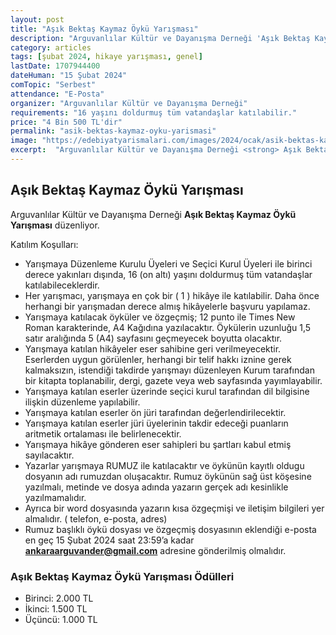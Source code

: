 ```yaml
---
layout: post
title: "Aşık Bektaş Kaymaz Öykü Yarışması"
description: "Arguvanlılar Kültür ve Dayanışma Derneği 'Aşık Bektaş Kaymaz Öykü Yarışması' düzenliyor."
category: articles
tags: [şubat 2024, hikaye yarışması, genel]
lastDate: 1707944400
dateHuman: "15 Şubat 2024"
comTopic: "Serbest"
attendance: "E-Posta"
organizer: "Arguvanlılar Kültür ve Dayanışma Derneği"
requirements: "16 yaşını doldurmuş tüm vatandaşlar katılabilir."
price: "4 Bin 500 TL'dir"
permalink: "asik-bektas-kaymaz-oyku-yarismasi"
image: "https://edebiyatyarismalari.com/images/2024/ocak/asik-bektas-kaymaz-oyku-yarismasi.jpg"
excerpt:  "Arguvanlılar Kültür ve Dayanışma Derneği <strong> Aşık Bektaş Kaymaz Öykü Yarışması </strong> düzenliyor."
---
```


## Aşık Bektaş Kaymaz Öykü Yarışması
Arguvanlılar Kültür ve Dayanışma Derneği **Aşık Bektaş Kaymaz Öykü Yarışması** düzenliyor.  

Katılım Koşulları:
- Yarışmaya Düzenleme Kurulu Üyeleri ve Seçici Kurul Üyeleri ile birinci derece yakınları dışında, 16 (on altı) yaşını doldurmuş tüm vatandaşlar katılabileceklerdir.
- Her yarışmacı, yarışmaya en çok bir ( 1 ) hikâye ile katılabilir. Daha önce herhangi bir yarışmadan derece almış hikâyelerle başvuru yapılamaz.
- Yarışmaya katılacak öyküler ve özgeçmiş; 12 punto ile Times New Roman karakterinde, A4 Kağıdına yazılacaktır. Öykülerin uzunluğu 1,5 satır aralığında 5 (A4) sayfasını geçmeyecek boyutta olacaktır.
- Yarışmaya katılan hikâyeler eser sahibine geri verilmeyecektir. Eserlerden uygun görülenler, herhangi bir telif hakkı iznine gerek kalmaksızın, istendiği takdirde yarışmayı düzenleyen Kurum tarafından bir kitapta toplanabilir, dergi, gazete veya web sayfasında yayımlayabilir.
- Yarışmaya katılan eserler üzerinde seçici kurul tarafından dil bilgisine ilişkin düzenleme yapılabilir.
- Yarışmaya katılan eserler ön jüri tarafından değerlendirilecektir.
- Yarışmaya katılan eserler jüri üyelerinin takdir edeceği puanların aritmetik ortalaması ile belirlenecektir.
- Yarışmaya hikâye gönderen eser sahipleri bu şartları kabul etmiş sayılacaktır.
- Yazarlar yarışmaya RUMUZ ile katılacaktır ve öykünün kayıtlı oldugu dosyanın adı rumuzdan oluşacaktır. Rumuz öykünün sağ üst köşesine yazılmalı, metinde ve dosya adında yazarın gerçek adı kesinlikle yazılmamalıdır.
- Ayrıca bir word dosyasında yazarın kısa özgeçmişi ve iletişim bilgileri yer almalıdır. ( telefon, e-posta, adres)
- Rumuz başlıklı öykü dosyası ve özgeçmiş dosyasının eklendiği e-posta en geç 15 Şubat 2024 saat 23:59’a kadar **ankaraarguvander@gmail.com** adresine gönderilmiş olmalıdır.


### Aşık Bektaş Kaymaz Öykü Yarışması Ödülleri
- Birinci: 2.000 TL
- İkinci: 1.500 TL
- Üçüncü: 1.000 TL